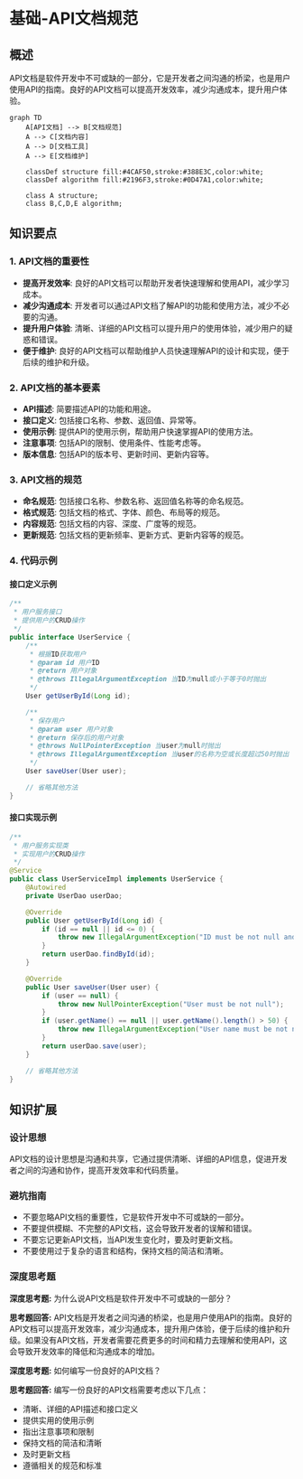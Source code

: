 # 基础-API文档规范

## 概述
API文档是软件开发中不可或缺的一部分，它是开发者之间沟通的桥梁，也是用户使用API的指南。良好的API文档可以提高开发效率，减少沟通成本，提升用户体验。

```mermaid
graph TD
    A[API文档] --> B[文档规范]
    A --> C[文档内容]
    A --> D[文档工具]
    A --> E[文档维护]

    classDef structure fill:#4CAF50,stroke:#388E3C,color:white;
    classDef algorithm fill:#2196F3,stroke:#0D47A1,color:white;

    class A structure;
    class B,C,D,E algorithm;
```

## 知识要点
### 1. API文档的重要性
- **提高开发效率**: 良好的API文档可以帮助开发者快速理解和使用API，减少学习成本。
- **减少沟通成本**: 开发者可以通过API文档了解API的功能和使用方法，减少不必要的沟通。
- **提升用户体验**: 清晰、详细的API文档可以提升用户的使用体验，减少用户的疑惑和错误。
- **便于维护**: 良好的API文档可以帮助维护人员快速理解API的设计和实现，便于后续的维护和升级。

### 2. API文档的基本要素
- **API描述**: 简要描述API的功能和用途。
- **接口定义**: 包括接口名称、参数、返回值、异常等。
- **使用示例**: 提供API的使用示例，帮助用户快速掌握API的使用方法。
- **注意事项**: 包括API的限制、使用条件、性能考虑等。
- **版本信息**: 包括API的版本号、更新时间、更新内容等。

### 3. API文档的规范
- **命名规范**: 包括接口名称、参数名称、返回值名称等的命名规范。
- **格式规范**: 包括文档的格式、字体、颜色、布局等的规范。
- **内容规范**: 包括文档的内容、深度、广度等的规范。
- **更新规范**: 包括文档的更新频率、更新方式、更新内容等的规范。

### 4. 代码示例
#### 接口定义示例
```java
/**
 * 用户服务接口
 * 提供用户的CRUD操作
 */
public interface UserService {
    /**
     * 根据ID获取用户
     * @param id 用户ID
     * @return 用户对象
     * @throws IllegalArgumentException 当ID为null或小于等于0时抛出
     */
    User getUserById(Long id);

    /**
     * 保存用户
     * @param user 用户对象
     * @return 保存后的用户对象
     * @throws NullPointerException 当user为null时抛出
     * @throws IllegalArgumentException 当user的名称为空或长度超过50时抛出
     */
    User saveUser(User user);

    // 省略其他方法
}
```

#### 接口实现示例
```java
/**
 * 用户服务实现类
 * 实现用户的CRUD操作
 */
@Service
public class UserServiceImpl implements UserService {
    @Autowired
    private UserDao userDao;

    @Override
    public User getUserById(Long id) {
        if (id == null || id <= 0) {
            throw new IllegalArgumentException("ID must be not null and greater than 0");
        }
        return userDao.findById(id);
    }

    @Override
    public User saveUser(User user) {
        if (user == null) {
            throw new NullPointerException("User must be not null");
        }
        if (user.getName() == null || user.getName().length() > 50) {
            throw new IllegalArgumentException("User name must be not null and length must be less than or equal to 50");
        }
        return userDao.save(user);
    }

    // 省略其他方法
}
```

## 知识扩展
### 设计思想
API文档的设计思想是沟通和共享，它通过提供清晰、详细的API信息，促进开发者之间的沟通和协作，提高开发效率和代码质量。

### 避坑指南
- 不要忽略API文档的重要性，它是软件开发中不可或缺的一部分。
- 不要提供模糊、不完整的API文档，这会导致开发者的误解和错误。
- 不要忘记更新API文档，当API发生变化时，要及时更新文档。
- 不要使用过于复杂的语言和结构，保持文档的简洁和清晰。

### 深度思考题
**深度思考题:** 为什么说API文档是软件开发中不可或缺的一部分？

**思考题回答:** API文档是开发者之间沟通的桥梁，也是用户使用API的指南。良好的API文档可以提高开发效率，减少沟通成本，提升用户体验，便于后续的维护和升级。如果没有API文档，开发者需要花费更多的时间和精力去理解和使用API，这会导致开发效率的降低和沟通成本的增加。

**深度思考题:** 如何编写一份良好的API文档？

**思考题回答:** 编写一份良好的API文档需要考虑以下几点：
- 清晰、详细的API描述和接口定义
- 提供实用的使用示例
- 指出注意事项和限制
- 保持文档的简洁和清晰
- 及时更新文档
- 遵循相关的规范和标准